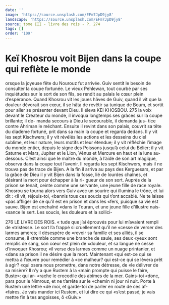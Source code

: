 ```yaml
---
date: ''
image: 'https://source.unsplash.com/EFm7JpD9jy8'
landscape: 'https://source.unsplash.com/EFm7JpD9jy8'
source: tome III - livre des rois - P. 274
tags: []
order: '109'
---
```


# Keï Khosrou voit Bijen dans la coupe qui reflète le monde

orsque la joyeuse fête du Nourouz fut arrivée. Guiv sentit le besoin de consulter la coupe fortunée. Le vieux Pehlewan, tout courbé par ses inquiétudes
sur le sort de son fils, se rendit au palais le cœur plein d’espérance. Quand Khosrou vit les joues hâves
de Guiv, quand il vit que la douleur dévorait son
cœur, il se hâta de revêtir sa tunique de Boum, et sortit pour aller se présenter devant Dieu. Il éleva
KEI KHOSBOU. 275 la voix devant le Créateur du monde, il invoqua
longtemps ses grâces sur la coupe brillante; il de- manda secours à Dieu le secourable, il demanda jus- tice contre Ahriman le méchant.
Ensuite il revint dans son palais, couvrit sa tête du diadème fortuné, prit dans sa main la coupe et regarda dedans. Il y vit les sept Kischwers; il y vit révélés les actions et les desseins du ciel sublime,
et leur nature, leurs motifs et leur étendue; il y vit réfléchie l’image du monde entier, depuis le signe
des Poissons jusqu’à celui du Bélier; il y vit Saturne
et Mars, Jupiter et le Lion, Vénus et Mercure en haut et la lune au-dessous. C’est ainsi que le maître
du monde, à l’aide de son art magique, observa dans
la coupe tout l’avenir. Il regarda les sept Kischwers, mais il ne trouva pas de trace de Bijen. A la fin il arriva au pays des Kerguesars, et par la grâce de Dieu il y vit Bijen dans la fosse, lié de lourdes chaînes, et désirant la mort pour échapper à la ri-
gueur de son sort. Auprès de la prison se tenait, ceinte comme une servante, une jeune fille de race royale.
Khosrou se tourna alors vers Guiv avec un sourire qui illumina le trône, et lui dit : «Il vit, réjouis-toi, «bannis tous ces soucis qui t’ont accablé. Ne te laisse
«pas affliger de ce qu’il est en prison et dans les
«fers, puisque sa vie est sauve. Bijen est enchaîné «dans le Touran, et une jeune fille d’illustre nais- «sance le sert. Les soucis, les douleurs et la sollici-

276 LE LIVRE DES ROIS.
« tude que j’ai éprouvés pour lui m’avaient rempli de
«tristesse. Le sort l’a frappé si cruellement qu’il ne
«cesse de verser des larmes amères; il désespère de «revoir sa famille et ses alliés, il se consume, il «tremble comme une branche de saule, ses deux «yeux sont remplis de sang, son cœur est plein de «douleur, et sa langue ne cesse d’invoquer Khosrou;
«il verse des larmes comme un nuage printanier, et «dans sa prison il ne désire que la mort. Maintenant «qui est-ce qui se mettra à l’œuvre pour remédier à
«ce malheur? qui est-ce qui se lèvera prêt à agir? «qui osera nous promettre, dans notre détresse, de «le délivrer de sa misère? Il n’y a que Rustem à la
«main prompte qui puisse le faire, Buste»: qui ar- «rache le crocodile des abîmes de la mer. Gains-toi «donc, pars pour le Nimrouz, et ne t’arrête sur le
«chemin ni jour ni nuit. Porte à Rustem une lettre «de moi, et garde-toi de parler en route de ces af- «faires. Je vais mander ici Rustem, et lui dire ce qui «s’est passé; je vais mettre fin à tes angoisses, ô
«Guiv.»
